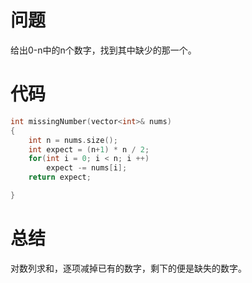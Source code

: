 # 问题
给出0-n中的n个数字，找到其中缺少的那一个。
# 代码
```c
int missingNumber(vector<int>& nums)
{
    int n = nums.size();  
    int expect = (n+1) * n / 2;  
    for(int i = 0; i < n; i ++)  
        expect -= nums[i];  
    return expect;  

}
```
# 总结
对数列求和，逐项减掉已有的数字，剩下的便是缺失的数字。
